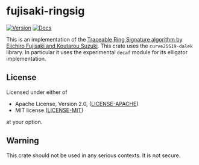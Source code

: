 # fujisaki-ringsig
[![Version](https://img.shields.io/crates/v/fujisaki_ringsig)](https://crates.io/crates/fujisaki_ringsig)
[![Docs](https://docs.rs/fujisaki_ringsig/badge.svg)](https://docs.rs/fujisaki_ringsig)

This is an implementation of the [Traceable Ring Signature algorithm by Eiichiro Fujisaki and
Koutarou Suzuki](https://eprint.iacr.org/2006/389.pdf). This crate uses the `curve25519-dalek`
library. In particular it uses the experimental `decaf` module for its elligator implementation.

## License

Licensed under either of

 * Apache License, Version 2.0, ([LICENSE-APACHE](LICENSE-APACHE))
 * MIT license ([LICENSE-MIT](LICENSE-MIT))

at your option.

## Warning
This crate should not be used in any serious contexts. It is not secure.
